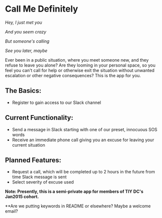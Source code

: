 # Call Me Definitely

<i>Hey, I just met  you</i>

<i>And you seem crazy</i>

<i>But someone's calling</i>

<i>See you later, maybe</i>

Ever been in a public situation, where you meet someone new, and they refuse to leave you alone?
Are they looming in your personal space, so you feel you can't call for help or otherwise exit the situation without unwanted escalation or other negative consequences? 
This is the app for you.




## The Basics:
* Register to gain access to our Slack channel

## Current Functionality:

* Send a message in Slack starting with one of our preset, innocuous SOS words
* Receive an immediate phone call giving you an excuse for leaving your current situation

## Planned Features:
* Request a call, which will be completed up to 2 hours in the future from time Slack message is sent
* Select severity of excuse used

**Note: Presently, this is a semi-private app for members of TIY DC's Jan2015 cohort.**

**Are we putting keywords in README or elsewhere? Maybe a welcome email?